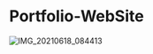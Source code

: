 # Portfolio-WebSite


![IMG_20210618_084413](https://user-images.githubusercontent.com/85422629/122501939-78064980-cfaa-11eb-8cc3-86b68a9ea319.JPG)
